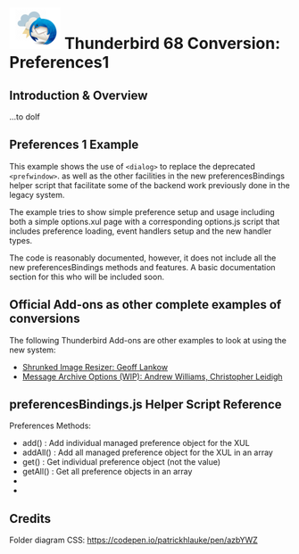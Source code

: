 # ![Thunderstorm icon] Thunderbird 68 Conversion: Preferences1

## Introduction & Overview

...to doIf

## Preferences 1 Example

This example shows the use of `<dialog>` to replace the deprecated `<prefwindow>`.
as well as the other facilities in the new preferencesBindings helper script that
facilitate some of the backend work previously done in the legacy system.

The example tries to show simple preference setup and usage including both
a simple options.xul page with a corresponding options.js script that includes
preference loading, event handlers setup and the new handler types.

The code is reasonably documented, however, it does not include all the new
preferencesBindings methods and features.  A basic documentation section for this
who will be included soon.

## Official Add-ons as other complete examples of conversions

The following Thunderbird Add-ons are other examples to look at using the new system:

- [Shrunked Image Resizer: Geoff Lankow][shrunked]
- [Message Archive Options (WIP): Andrew Williams, Christopher Leidigh][MAO]

## preferencesBindings.js Helper Script Reference

Preferences Methods:
- add() : Add individual managed preference object for the XUL
- addAll() : Add all managed preference object for the XUL in an array
- get() : Get individual preference object (not the value)
- getAll() : Get all preference objects in an array
- 
- 
## Credits

Folder diagram CSS: https://codepen.io/patrickhlauke/pen/azbYWZ

[MAO]:https://github.com/cleidigh/Message-archive-options-TB
[shrunked]:https://github.com/darktrojan/shrunked
[Thunderstorm icon]:/rep-resources/images/thunderstorm.png